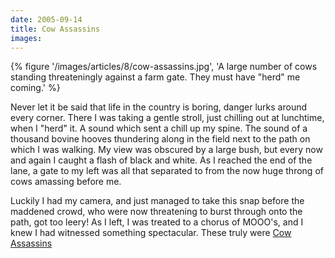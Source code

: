 ```yaml
---
date: 2005-09-14
title: Cow Assassins
images:
---
```

{% figure '/images/articles/8/cow-assassins.jpg', 'A large number of cows standing threateningly against a farm gate. They must have "herd" me coming.' %}

Never let it be said that life in the country is boring, danger lurks around every corner. There I was taking a gentle stroll, just chilling out at lunchtime, when I "herd" it. A sound which sent a chill up my spine. The sound of a thousand bovine hooves thundering along in the field next to the path on which I was walking. My view was obscured by a large bush, but every now and again I caught a flash of black and white. As I reached the end of the lane, a gate to my left was all that separated to from the now huge throng of cows amassing before me. 

Luckily I had my camera, and just managed to take this snap before the maddened crowd, who were now threatening to burst through onto the path, got too leery! As I left, I was treated to a chorus of MOOO's, and I knew I had witnessed something spectacular. These truly were [Cow Assassins](//www.flickr.com/groups/cowassassins/)